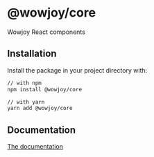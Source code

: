 # @wowjoy/core

Wowjoy React components

## Installation

Install the package in your project directory with:

```sh
// with npm
npm install @wowjoy/core

// with yarn
yarn add @wowjoy/core
```

## Documentation

[The documentation]()
